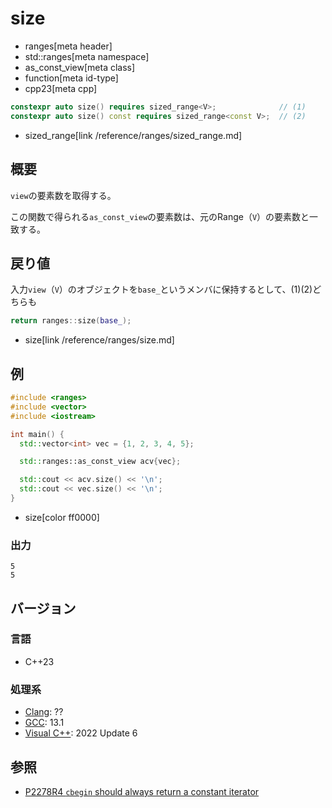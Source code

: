 # size
* ranges[meta header]
* std::ranges[meta namespace]
* as_const_view[meta class]
* function[meta id-type]
* cpp23[meta cpp]

```cpp
constexpr auto size() requires sized_range<V>;              // (1)
constexpr auto size() const requires sized_range<const V>;  // (2)
```
* sized_range[link /reference/ranges/sized_range.md]

## 概要

`view`の要素数を取得する。

この関数で得られる`as_const_view`の要素数は、元のRange（`V`）の要素数と一致する。

## 戻り値

入力`view`（`V`）のオブジェクトを`base_`というメンバに保持するとして、(1)(2)どちらも

```cpp
return ranges::size(base_);
```
* size[link /reference/ranges/size.md]

## 例

```cpp example
#include <ranges>
#include <vector>
#include <iostream>

int main() {
  std::vector<int> vec = {1, 2, 3, 4, 5};

  std::ranges::as_const_view acv{vec};

  std::cout << acv.size() << '\n';
  std::cout << vec.size() << '\n';
}
```
* size[color ff0000]

### 出力

```
5
5
```

## バージョン
### 言語
- C++23

### 処理系
- [Clang](/implementation.md#clang): ??
- [GCC](/implementation.md#gcc): 13.1
- [Visual C++](/implementation.md#visual_cpp): 2022 Update 6

## 参照

- [P2278R4 `cbegin` should always return a constant iterator](https://www.open-std.org/jtc1/sc22/wg21/docs/papers/2022/p2278r4.html)
